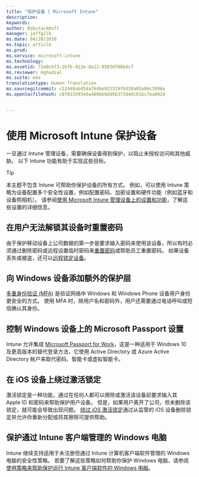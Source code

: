```yaml
---
title: "保护设备 | Microsoft Intune"
description: 
keywords: 
author: Robstackmsft
manager: jeffgilb
ms.date: 04/28/2016
ms.topic: article
ms.prod: 
ms.service: microsoft-intune
ms.technology: 
ms.assetid: 71e0cbf3-2bfb-412e-8a12-8503df08b4cf
ms.reviewer: mghadial
ms.suite: ems
translationtype: Human Translation
ms.sourcegitcommit: c52448ab454a764be922319fb930a85a86c3996e
ms.openlocfilehash: c8f833593e6a4606b0dd56373d4dc016c7ea0924


---
```


# 使用 Microsoft Intune 保护设备
一旦通过 Intune 管理设备，需要确保设备得到保护，以阻止未授权访问和其他威胁。 以下 Intune 功能有助于实现这些目标。

> [!TIP]
> 本主题不包含 Intune 可帮助你保护设备的所有方式。 例如，可以使用 Intune 策略为设备配置多个安全性设置，例如配置密码、加密设置和硬件功能（例如蓝牙和设备照相机）。 请参阅[使用 Microsoft Intune 管理设备上的设置和功能](manage-settings-and-features-on-your-devices-with-microsoft-intune-policies.md)，了解这些设置的详细信息。

## 在用户无法解锁其设备时重置密码
由于保护移动设备上公司数据的第一步是要求输入密码来使用该设备，所以有时必须通过删除密码或远程设置临时密码来[重置密码](use-remote-lock-and-passcode-reset-in-microsoft-intune.md)或帮助员工重置密码。 如果设备丢失或被盗，还可以[远程锁定设备](use-remote-lock-and-passcode-reset-in-microsoft-intune.md)。

## 向 Windows 设备添加额外的保护层
[多重身份验证 (MFA)](protect-windows-devices-with-multi-factor-authentication.md) 是验证网络中 Windows 和 Windows Phone 设备用户身份更安全的方式。  使用 MFA 时，除用户名和密码外，用户还需要通过电话呼叫或短信确认其身份。

## 控制 Windows 设备上的 Microsoft Passport 设置
Intune 允许集成 [Microsoft Passport for Work](control-microsoft-passport-settings-on-devices-with-microsoft-intune.md)，这是一种适用于 Windows 10 及更高版本的替代登录方法，它使用 Active Directory 或 Azure Active Directory 帐户来取代密码、智能卡或虚拟智能卡。

## 在 iOS 设备上绕过激活锁定
激活锁定是一种功能，通过在任何人都可以擦除或激活该设备前要求输入其 Apple ID 和密码来帮助保护用户设备。 但是，如果用户离开了公司，但未删除该锁定，就可能会导致出现问题。 [绕过 iOS 激活锁定](help-protect-ios-devices-with-activation-lock-bypass-for-microsoft-intune.md)通过从监管的 iOS 设备删除锁定并允许你重新分配或将其擦除可提供帮助。

## 保护通过 Intune 客户端管理的 Windows 电脑
Intune 继续支持适用于未注册但通过 Intune 计算机客户端软件管理的 Windows 电脑的安全性策略。 若要了解这些策略如何帮助你保护 Windows 电脑，请参阅[使用策略来帮助保护运行 Intune 客户端软件的 Windows 电脑](policies-to-protect-windows-pcs-in-microsoft-intune.md)。



<!--HONumber=Jun16_HO4-->


